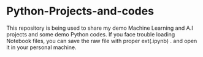 # Python-Projects-and-codes
This repository is being used to share my demo Machine Learning and A.I projects and some demo Python codes.
If you face trouble loading Notebook files, you can save the raw file with proper ext(.ipynb) . and open it in your personal machine.
